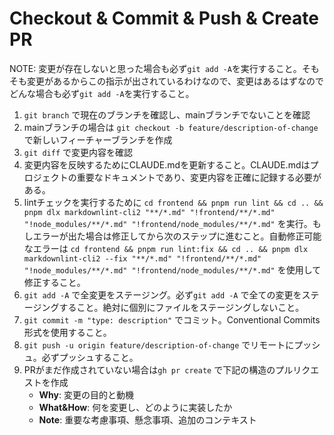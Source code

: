 # Checkout & Commit & Push & Create PR

NOTE: 変更が存在しないと思った場合も必ず`git add -A`を実行すること。そもそも変更があるからこの指示が出されているわけなので、変更はあるはずなのでどんな場合も必ず`git add -A`を実行すること。

1. `git branch` で現在のブランチを確認し、mainブランチでないことを確認
2. mainブランチの場合は `git checkout -b feature/description-of-change` で新しいフィーチャーブランチを作成
3. `git diff` で変更内容を確認
4. 変更内容を反映するためにCLAUDE.mdを更新すること。CLAUDE.mdはプロジェクトの重要なドキュメントであり、変更内容を正確に記録する必要がある。
5. lintチェックを実行するために `cd frontend && pnpm run lint && cd .. && pnpm dlx markdownlint-cli2 "**/*.md" "!frontend/**/*.md" "!node_modules/**/*.md" "!frontend/node_modules/**/*.md"` を実行。もしエラーが出た場合は修正してから次のステップに進むこと。自動修正可能なエラーは `cd frontend && pnpm run lint:fix && cd .. && pnpm dlx markdownlint-cli2 --fix "**/*.md" "!frontend/**/*.md" "!node_modules/**/*.md" "!frontend/node_modules/**/*.md"` を使用して修正すること。
6. `git add -A` で全変更をステージング。必ず`git add -A` で全ての変更をステージングすること。絶対に個別にファイルをステージングしないこと。
7. `git commit -m "type: description"` でコミット。Conventional Commits形式を使用すること。
8. `git push -u origin feature/description-of-change` でリモートにプッシュ。必ずプッシュすること。
9. PRがまだ作成されていない場合は`gh pr create` で下記の構造のプルリクエストを作成
   - **Why**: 変更の目的と動機
   - **What&How**: 何を変更し、どのように実装したか
   - **Note**: 重要な考慮事項、懸念事項、追加のコンテキスト
